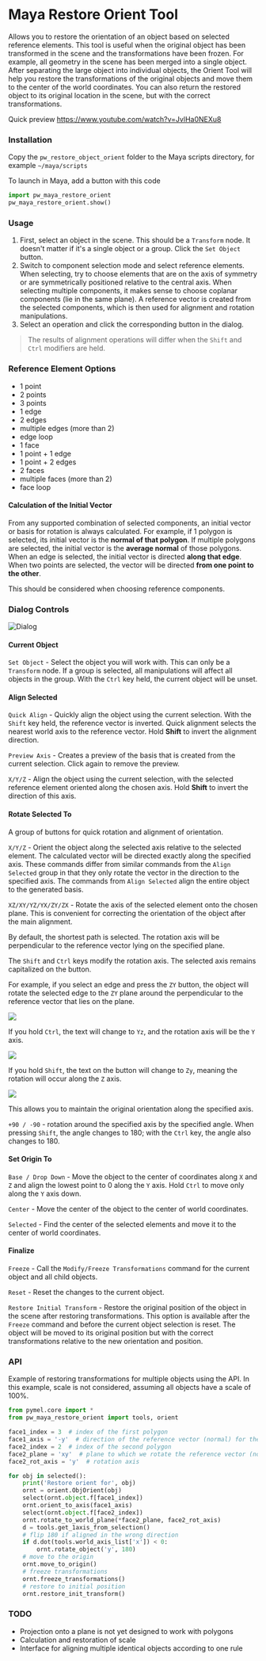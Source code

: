 # Maya Restore Orient Tool

Allows you to restore the orientation of an object based on selected reference elements.
This tool is useful when the original object has been transformed in the scene
and the transformations have been frozen. For example, all geometry in the scene has been merged into a single object.
After separating the large object into individual objects, the Orient Tool will help you restore the transformations
of the original objects and move them to the center of the world coordinates.
You can also return the restored object to its original location in the scene, but with the correct transformations.

Quick preview https://www.youtube.com/watch?v=JvlHa0NEXu8

### Installation

Copy the `pw_restore_object_orient` folder to the Maya scripts directory, for example `~/maya/scripts`

To launch in Maya, add a button with this code

```python
import pw_maya_restore_orient
pw_maya_restore_orient.show()
```

### Usage

1. First, select an object in the scene. This should be a `Transform` node. It doesn't matter if it's a single object or a group. Click the `Set Object` button.
2. Switch to component selection mode and select reference elements.
   When selecting, try to choose elements that are on the axis of symmetry or are symmetrically positioned relative to the central axis.
   When selecting multiple components, it makes sense to choose coplanar components (lie in the same plane).
   A reference vector is created from the selected components, which is then used for alignment and rotation manipulations.
3. Select an operation and click the corresponding button in the dialog.

> The results of alignment operations will differ when the `Shift` and `Ctrl` modifiers are held.

### Reference Element Options

- 1 point
- 2 points
- 3 points
- 1 edge
- 2 edges
- multiple edges (more than 2)
- edge loop
- 1 face
- 1 point + 1 edge
- 1 point + 2 edges
- 2 faces
- multiple faces (more than 2)
- face loop

#### Calculation of the Initial Vector

From any supported combination of selected components, an initial vector or basis for rotation is always calculated.
For example, if 1 polygon is selected, its initial vector is the **normal of that polygon**. If multiple polygons are selected,
the initial vector is the **average normal** of those polygons.
When an edge is selected, the initial vector is directed **along that edge**.
When two points are selected, the vector will be directed **from one point to the other**.

This should be considered when choosing reference components.

### Dialog Controls

![Dialog](images/img1.png)

#### Current Object

`Set Object` - Select the object you will work with. This can only be a `Transform` node.
If a group is selected, all manipulations will affect all objects in the group.
With the `Ctrl` key held, the current object will be unset.

#### Align Selected

`Quick Align` - Quickly align the object using the current selection. With the `Shift` key held, the reference vector is inverted.
Quick alignment selects the nearest world axis to the reference vector. Hold **Shift** to invert the alignment direction.

`Preview Axis` - Creates a preview of the basis that is created from the current selection. Click again to remove the preview.

`X/Y/Z` - Align the object using the current selection, with the selected reference element oriented along the chosen axis.
Hold **Shift** to invert the direction of this axis.

#### Rotate Selected To

A group of buttons for quick rotation and alignment of orientation.

`X/Y/Z` - Orient the object along the selected axis relative to the selected element. The calculated vector will be 
directed exactly along the specified axis.
These commands differ from similar commands from the `Align Selected` group in that they only rotate the vector in the direction
to the specified axis. The commands from `Align Selected` align the entire object to the generated basis.

`XZ/XY/YZ/YX/ZY/ZX` - Rotate the axis of the selected element onto the chosen plane. This is convenient for 
correcting the orientation of the object after the main alignment.

By default, the shortest path is selected. The rotation axis will be perpendicular to the reference 
vector lying on the specified plane.

The `Shift` and `Ctrl` keys modify the rotation axis. The selected axis remains capitalized on the button.

For example, if you select an edge and press the `ZY` button, the object will rotate the selected edge to the `ZY` 
plane around the perpendicular to the reference vector that lies on the plane.

![](images/perpendicular.gif)

If you hold `Ctrl`, the text will change to `Yz`, and the rotation axis will be the `Y` axis.

![](images/along-y-axis.gif)

If you hold `Shift`, the text on the button will change to `Zy`, meaning the rotation will occur along the `Z` axis.

![](images/along-z-axis.gif)


This allows you to maintain the original orientation along the specified axis.

`+90 / -90` - rotation around the specified axis by the specified angle. When pressing `Shift`, the angle changes to 180; 
with the `Ctrl` key, the angle also changes to 180.

#### Set Origin To

`Base / Drop Down` - Move the object to the center of coordinates along `X` and `Z` and align the lowest point to 0 along the `Y` axis.
Hold `Ctrl` to move only along the `Y` axis down.

`Center` - Move the center of the object to the center of world coordinates.

`Selected` - Find the center of the selected elements and move it to the center of world coordinates.

#### Finalize

`Freeze` - Call the `Modify/Freeze Transformations` command for the current object and all child objects.

`Reset` - Reset the changes to the current object.

`Restore Initial Transform` - Restore the original position of the object in the scene after restoring transformations.
This option is available after the `Freeze` command and before the current object selection is reset.
The object will be moved to its original position but with the correct transformations relative to the new orientation and position.

### API

Example of restoring transformations for multiple objects using the API. 
In this example, scale is not considered, assuming all objects have a scale of 100%.

```python
from pymel.core import *
from pw_maya_restore_orient import tools, orient

face1_index = 3  # index of the first polygon
face1_axis = '-y'  # direction of the reference vector (normal) for the first polygon
face2_index = 2  # index of the second polygon
face2_plane = 'xy'  # plane to which we rotate the reference vector (normal of the second polygon)
face2_rot_axis = 'y'  # rotation axis

for obj in selected():
    print('Restore orient for', obj)
    ornt = orient.ObjOrient(obj)
    select(ornt.object.f[face1_index])
    ornt.orient_to_axis(face1_axis)
    select(ornt.object.f[face2_index])
    ornt.rotate_to_world_plane(*face2_plane, face2_rot_axis)
    d = tools.get_1axis_from_selection()
    # flip 180 if aligned in the wrong direction
    if d.dot(tools.world_axis_list['x']) < 0:
        ornt.rotate_object('y', 180)
    # move to the origin
    ornt.move_to_origin()
    # freeze transformations
    ornt.freeze_transformations()
    # restore to initial position
    ornt.restore_init_transform()
```

### TODO

- Projection onto a plane is not yet designed to work with polygons
- Calculation and restoration of scale
- Interface for aligning multiple identical objects according to one rule
